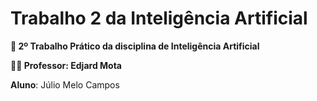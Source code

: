 # Trabalho 2 da Inteligência Artificial
**📘 2º Trabalho Prático da disciplina de Inteligência Artificial**

**👨‍🏫 Professor: Edjard Mota**

**Aluno**: Júlio Melo Campos
